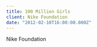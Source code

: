 ```yaml
---
title: 100 Million Girls
client: Nike Foundation
date: "2012-02-10T16:00:00.000Z"
---
```


Nike Foundation

